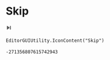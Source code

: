 # Skip
![](/img/Skip.png)

``` CSharp
EditorGUIUtility.IconContent("Skip")
```
```
-271356807615742943
```
